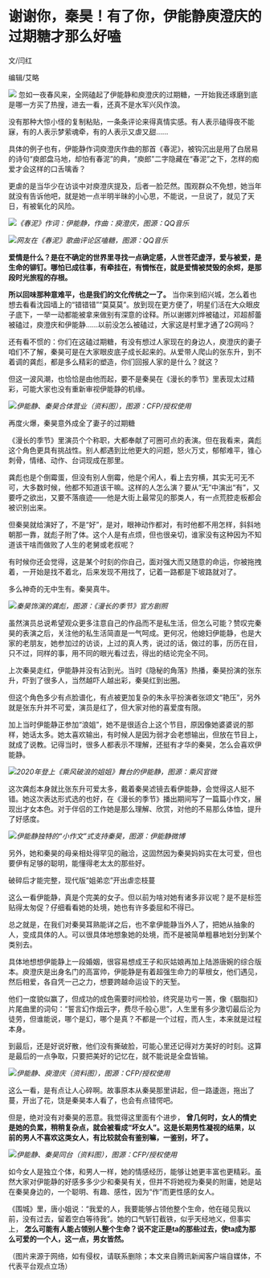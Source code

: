 

# 谢谢你，秦昊！有了你，伊能静庾澄庆的过期糖才那么好嗑

文/闫红

编辑/艾略

![](https://inews.gtimg.com/news_bt/O1HpW6q0GVsvy3tfgo3u0RjK8vGTpmBi4wjrrlDuasTiAAA/1000)
忽如一夜春风来，全网磕起了伊能静和庾澄庆的过期糖，一开始我还琢磨到底是哪一方买了热搜，进去一看，还真不是水军兴风作浪。

没有那种大惊小怪的复制粘贴，一条条评论来得真情实感。有人表示磕得夜不能寐，有的人表示梦萦魂牵，有的人表示又虐又甜……

具体的例子也有，伊能静作词庾澄庆作曲的那首《春泥》，被钩沉出是用了白居易的诗句“庾郎盘马地，却怕有春泥”的典，“庾郎”二字隐藏在“春泥”之下，怎样的痴爱才会这样的口舌噙香？

更虐的是当华少在访谈中对庾澄庆提及，后者一脸茫然。围观群众不免想，她当年就没有告诉他吧，就是她一点半明半昧的小心思，不能说，一旦说了，就见了天日，有被氧化的风险。

![](https://inews.gtimg.com/news_bt/OvUhf8nBzK9zgUSi3ozdtizwKEwxFGCc-pvnI-paQahrcAA/1000)_《春泥》作词：伊能静，作曲：庾澄庆，图源：QQ音乐_

![](https://inews.gtimg.com/news_bt/Op00tjWDI2O7vt67eBDLHMGWLcImTDApkmc_ZQfdw1KyoAA/1000)_网友在《春泥》歌曲评论区嗑糖，图源：QQ音乐_

**爱情是什么？是在不确定的世界里寻找一点确定感，人世苍茫虚浮，爱与被爱，是生命的铆钉。哪怕已成往事，有牵挂在，有惆怅在，就是爱情被焚毁的余烬，是那段时光旅程的存根。**

**所以回味那种意难平，也是我们的文化传统之一了。**
当你来到绍兴城，怎么着也想去看看沈园墙上的“错错错”“莫莫莫”。放到现在更方便了，明星们活在大众眼皮子底下，一举一动都能被拿来做别有深意的诠释。所以谢娜刘烨被磕过，邓超郝蕾被磕过，庾澄庆和伊能静……以前没怎么被磕过，大家这是村里才通了2G网吗？

还有看不惯的：你们在这磕过期糖，有没有想过人家现在的身边人，庾澄庆的妻子咱们不了解，秦昊可是在大家眼皮底子成长起来的。从爱带人爬山的张东升，到不着调的龚彪，都是多么精彩的塑造，你们回报人家的是什么？就这？

但这一波风潮，也恰恰是由他而起，要不是秦昊在《漫长的季节》里表现太过精彩，可能大家也没有重新审视伊能静的机缘。

![](https://inews.gtimg.com/news_bt/OVAUlqM0CQaFjg3apRMwt-z4B_CgoLDVM8wnTWHFpFG30AA/1000)_伊能静、秦昊合体营业（资料图），图源：CFP/授权使用_

再度火爆，秦昊意外成全了妻子的过期糖

《漫长的季节》里演员个个称职，大都奉献了可圈可点的表演。但在我看来，龚彪这个角色更具有挑战性。别人都遇到比他更大的问题，怒火万丈，郁郁难平，锥心刺骨，情绪、动作、台词现成在那里。

龚彪也是个倒霉蛋，但没有别人倒霉，他是个闲人，看上去穷横，其实无可无不可，大多数时候，他都不知道该干嘛。这样的人怎么演？要从“无”中演出“有”，又要呼之欲出，又要不落痕迹——他是大街上最常见的那类人，有一点荒腔走板都会被识别出来。

但秦昊就给演好了，不是“好”，是对，眼神动作都对，有时他都不用怎样，斜斜地朝那一靠，就彪子附了体。这个人是有点烦，但也很亲切，谁家没有这种因为不知道该干啥而做败了人生的老舅或老叔呢？

有时候你还会觉得，这是某个时刻的你自己，面对强大而又随意的命运，你被拖拽着，一开始是找不着北，后来发现不用找了，记着一路都是下坡路就对了。

多么神奇的无中生有。秦昊真牛。

![](https://inews.gtimg.com/news_bt/OOPxoG_P9xi_qv2I9DbxZCUG8lBQFWk93wrdIQYiHavD0AA/1000)_秦昊饰演的龚彪，图源：《漫长的季节》官方剧照_

虽然演员总说希望观众更多注意自己的作品而不是私生活，但怎么可能？赞叹完秦昊的表演之后，关注他的私生活简直是一气呵成。更何况，他媳妇伊能静，也是大家的老朋友，她参加过的访谈，上过的真人秀，说过的话，做过的事，历历在目，只不过，同样的事，用不同的眼光看过去，得出的结论完全不同。

上次秦昊走红，伊能静并没有沾到光。当时《隐秘的角落》热播，秦昊扮演的张东升，吓到了很多人，当然越吓人越出彩，秦昊红到出圈。

但这个角色多少有点脸谱化，有点被更加复杂的朱永平扮演者张颂文“艳压”，另外就是张东升并不可爱，演员是红了，但大家对他的喜爱度有限。

加上当时伊能静正参加“浪姐”，她不是很适合上这个节目，原因像她婆婆说的那样，她话太多。她太喜欢输出，有时候人是因为弱才会老想输出，但放在节目上，就成了说教。记得当时，很多人都表示不理解，还挺有才华的秦昊，怎么会喜欢伊能静。

![](https://inews.gtimg.com/news_bt/O2gMTZju68B1pFR2hc5T9di6mzGHWafLH-tBS8WNyGuMgAA/1000)_2020年登上《乘风破浪的姐姐》舞台的伊能静，图源：乘风官微_

这次龚彪本身就比张东升可爱太多，戴着秦昊滤镜去看伊能静，会觉得这人挺不错。她这次表达形式选的也好，在《漫长的季节》播出期间写了一篇篇小作文，展现出才女本色。对于伴侣的工作她是那么理解、欣赏，对他的不易那么体恤，提升了好感度。

![](https://inews.gtimg.com/news_bt/O72T2XxbaVrvLifctZHgZtH5Ct-z2zMteamIukxHC6YM8AA/1000)_伊能静独特的“小作文”式支持秦昊，图源：伊能静微博_

另外，她和秦昊的母亲相处得罕见的融洽，这固然因为秦昊妈妈实在太可爱，但也要伊有足够的聪明，能懂得老太太的那些好。

破碎后才能完整，现代版“姐弟恋”开出虐恋枝蔓

这么一看伊能静，真是个完美的女子。但以前为啥对她有诸多非议呢？是不是标签贴得太匆促？仔细看看她的处境，她也有许多委屈和不得已。

总之就是，在我们对秦昊耳熟能详之后，也不拿伊能静当外人了，把她从抽象的人，变成具体的人。可以很具体地想象她的处境，而不是被简单粗暴地划分到某个类别去。

具体地想想伊能静上一段婚姻，很容易想成王子和灰姑娘再加上陆游唐婉的综合版本。庾澄庆是出身名门的高富帅，伊能静是有着超强生命力的草根女，他们遇见，然后相爱，各自凭一己之力，想要跨越命运设下的天堑。

他们一度貌似赢了，但成功的成色需要时间检验，终究是功亏一篑，像《胭脂扣》片尾曲里的词句：“誓言幻作烟云字，费尽千般心思”，人生里有多少激切最后沦为徒劳，但谁能说，哪个是幻，哪个是真？不都是一个过程，而人生，本来就是过程本身。

到最后，还是好说好散，他们没有撕破脸，可能心里还记得对方美好的时刻。这算是最后的一点争取，只要把美好的记忆在，就不能说是全盘皆输。

![](https://inews.gtimg.com/news_bt/OWlcnd7QMZ6ynOmxINiy-TawjgFw8YVuxf8VoMX4p18XEAA/1000)_伊能静、庾澄庆（资料图），图源：CFP/授权使用_

这么一看，是有点让人心碎啊。故事原本从秦昊那里讲起，但一路逶迤，拖出了蔓，开出了花，饶是秦昊本人看了，也会有点错愕吧。

但是，绝对没有对秦昊的恶意。我觉得这里面有个进步，
**曾几何时，女人的情史是她的负累，稍稍复杂点，就会被看成“坏女人”。这是长期男性凝视的结果，以前的男人不喜欢这类女人，有比较就会有鉴别嘛，一鉴别，坏了。**

![](https://inews.gtimg.com/news_bt/O_PyHwxKSNBQKQw8CuDTnN8F037VmwL5oIUFk42oZnm5YAA/1000)_伊能静、秦昊同台（资料图），图源：CFP/授权使用_

如今女人是独立个体，和男人一样，她的情感经历，能够让她更丰富也更精彩。虽然大家对伊能静的好感多多少少和秦昊有关，但并不将她视为秦昊的附庸，她是站在秦昊身边的，一个聪明、有趣、感性，因为“作”而更性感的女人。

《围城》里，唐小姐说：“我爱的人，我要能够占领他整个生命，他在碰见我以前，没有过去，留着空白等待我”。她的口气斩钉截铁，似乎天经地义，但事实上，
**怎么可能有人能占领别人整个生命？说不定正是ta的那些过去，使ta成为那么可爱的一个人，这一点，男女皆然。**

（图片来源于网络，如有侵权，请联系删除；本文来自腾讯新闻客户端自媒体，不代表平台观点立场）

